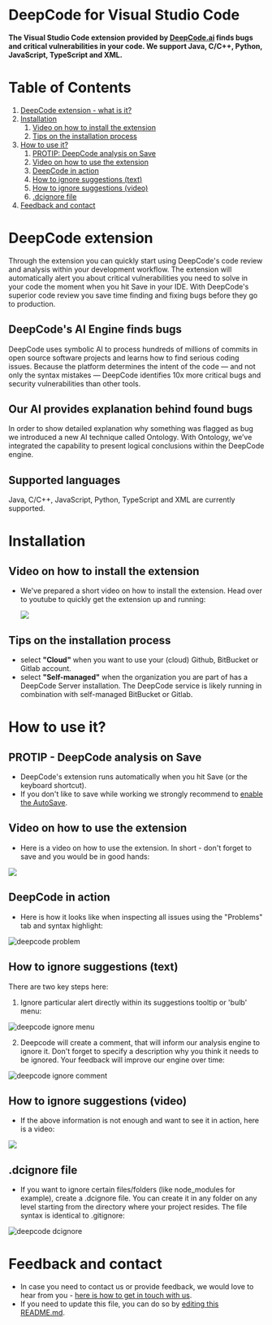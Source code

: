 # DeepCode for Visual Studio Code

**The Visual Studio Code extension provided by <a href="https://www.deepcode.ai/">DeepCode.ai</a> finds bugs and critical vulnerabilities in your code. We support Java, C/C++, Python, JavaScript, TypeScript and XML.**

# Table of Contents

1. [DeepCode extension - what is it?](#deepcode-extension)
2. [Installation](#installation)
   1. [Video on how to install the extension](#video-on-how-to-install-the-extension)
   2. [Tips on the installation process](#tips-on-the-installation-process)
3. [How to use it?](#how-to-use-it)
   1. [PROTIP: DeepCode analysis on Save](#protip---deepcode-analysis-on-save)
   2. [Video on how to use the extension](#video-on-how-to-use-the-extension)
   3. [DeepCode in action](#deepcode-in-action)
   4. [How to ignore suggestions (text)](#how-to-ignore-suggestions-text)
   5. [How to ignore suggestions (video)](#how-to-ignore-suggestions-video)
   6. [.dcignore file](#dcignore-file)
4. [Feedback and contact](#feedback-and-contact)

# DeepCode extension

Through the extension you can quickly start using DeepCode's code review and analysis within your development workflow. The extension will automatically alert you about critical vulnerabilities you need to solve in your code the moment when you hit Save in your IDE. With DeepCode's superior code review you save time finding and fixing bugs before they go to production. 

## DeepCode's AI Engine finds bugs

DeepCode uses symbolic AI to process hundreds of millions of commits in open source software projects and learns how to find serious coding issues. Because the platform determines the intent of the code — and not only the syntax mistakes — DeepCode identifies 10x more critical bugs and security vulnerabilities than other tools. 

## Our AI provides explanation behind found bugs

In order to show detailed explanation why something was flagged as bug we introduced a new AI technique called Ontology. With Ontology, we’ve integrated the capability to present logical conclusions within the DeepCode engine. 

## Supported languages

Java, C/C++, JavaScript, Python, TypeScript and XML are currently supported.

# Installation

## Video on how to install the extension

- We've prepared a short video on how to install the extension. Head over to youtube to quickly get the extension up and running:

  <a href="https://www.youtube.com/watch?v=Cfe4OMvlfpc&utm_source=vscode-extension-readme" target="_blank"><img src="images/how-to-install-vs-code-extension.png"></a>

## Tips on the installation process

- select **"Cloud"** when you want to use your (cloud) Github, BitBucket or Gitlab account.
- select **"Self-managed"** when the organization you are part of has a DeepCode Server installation. The DeepCode service is likely running in combination with self-managed BitBucket or Gitlab.

# How to use it?

## PROTIP - DeepCode analysis on Save

- DeepCode's extension runs automatically when you hit Save (or the keyboard shortcut).
- If you don't like to save while working we strongly recommend to [enable the AutoSave](https://code.visualstudio.com/docs/editor/codebasics#_save-auto-save).

## Video on how to use the extension

- Here is a video on how to use the extension. In short - don't forget to save and you would be in good hands:

<a href="https://www.youtube.com/watch?v=NIDeVYLWkMI&utm_source=vscode-extension-readme" target="_blank"><img src="images/how-to-use-vs-code-extension.png"></a>

## DeepCode in action 

- Here is how it looks like when inspecting all issues using the "Problems" tab and syntax highlight:

![deepcode problem](images/problem.png)

## How to ignore suggestions (text)

There are two key steps here:
    
   1. Ignore particular alert directly within its suggestions tooltip or 'bulb' menu:

   ![deepcode ignore menu](images/ignore_menu.png)

   2. Deepcode will create a comment, that will inform our analysis engine to ignore it. Don't forget to specify a description why you think it needs to be ignored. Your feedback will improve our engine over time:

   ![deepcode ignore comment](images/ignore_comment.png)

## How to ignore suggestions (video)

- If the above information is not enough and want to see it in action, here is a video:

<a href="https://www.youtube.com/watch?v=sjDuDqUy7pw&utm_source=vscode-extension-readme" target="_blank"><img src="images/how-to-toggle-suggestions.png"></a>

## .dcignore file 

- If you want to ignore certain files/folders (like node_modules for example), create a .dcignore file. You can create it in any folder on any level starting from the directory where your project resides. The file syntax is identical to .gitignore:

![deepcode dcignore](images/ignore_file.png)

# Feedback and contact

- In case you need to contact us or provide feedback, we would love to hear from you - [here is how to get in touch with us](https://www.deepcode.ai/feedback).
- If you need to update this file, you can do so by [editing this README.md](https://github.com/DeepCodeAI/vscode-extension/edit/master/README.md).

